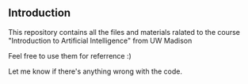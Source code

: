 ## Introduction
This repository contains all the files and materials ralated to the course "Introduction to Artificial Intelligence" from UW Madison

Feel free to use them for referrence :)

Let me know if there's anything wrong with the code. 
